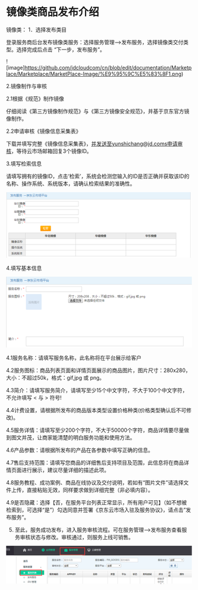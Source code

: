 # 镜像类商品发布介绍
镜像类：
1．选择发布类目

登录服务商后台发布镜像类服务：选择服务管理-->发布服务，选择镜像类交付类型。选择完成后点击 “下一步，发布服务”。

![image]https://github.com/jdcloudcom/cn/blob/edit/documentation/Marketplace/Marketplace/MarketPlace-Image/%E9%95%9C%E5%83%8F1.png)

2.镜像制作与审核

2.1根据《规范》制作镜像

仔细阅读《第三方镜像制作规范》与《第三方镜像安全规范》，并基于京东官方镜像制作。

2.2申请审核《镜像信息采集表》

下载并填写完整《镜像信息采集表》，并发送至yunshichang@jd.coms申请审核，等待云市场邮箱回复3个镜像ID。

3.填写检索信息

请填写拥有的镜像ID，点击‘检索’，系统会检测您输入的ID是否正确并获取该ID的名称、操作系统、系统版本，请确认检索结果的准确性。

![image](https://github.com/jdcloudcom/cn/blob/edit/documentation/Marketplace/Marketplace/MarketPlace-Image/%E9%95%9C%E5%83%8F2.png)

4.填写基本信息

![image](https://github.com/jdcloudcom/cn/blob/edit/documentation/Marketplace/Marketplace/MarketPlace-Image/%E9%95%9C%E5%83%8F3.png)


4.1服务名称：请填写服务名称，此名称将在平台展示给客户

4.2服务图标：商品列表页面和详情页面展示的商品图片，图片尺寸：280x280，大小：不超过50k，格式：gif,jpg 或 png。

4.3简介：请填写服务简介，请填写至少15个中文字符，不大于100个中文字符，不允许填写 < 与 > 符号!

4.4计费设置，请根据所发布的商品版本类型设置价格种类(价格类型确认后不可修改)。

4.5服务详情：请填写至少200个字符，不大于50000个字符，商品详情要尽量做到图文并茂，让商家能清楚的明白服务功能和使用方法。

4.6产品参数：请根据所发布的产品在各参数中填写正确的信息。

4.7售后支持范围：请填写您商品的详细售后支持项目及范围，此信息将在商品详情页面进行展示，建议尽量详细的描述此项。

4.8服务教程、成功案例、商品在线协议及交付说明，若如有“图片文件”请选择文件上传，直接粘贴无效，同样要求做到详细完整（非必填内容）。

4.9是否隐藏：选择【否，在服务平台列表正常显示，所有用户可见】（如不想被检索到，可选择“是”）勾选同意并签署《京东云市场入驻及服务协议》，请点击”发布服务”。



5. 至此，服务成功发布，进入服务审核流程。可在服务管理-->发布服务查看服务审核状态与修改。审核通过，则服务上线可销售。

![image](https://github.com/jdcloudcom/cn/blob/edit/documentation/Marketplace/Marketplace/MarketPlace-Image/%E9%95%9C%E5%83%8F4.png)
